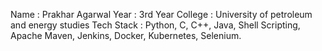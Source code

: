 Name       : Prakhar Agarwal
Year       : 3rd Year
College    : University of petroleum and energy studies 
Tech Stack : Python, C, C++, Java, Shell Scripting, Apache Maven, Jenkins, Docker, Kubernetes, Selenium.
